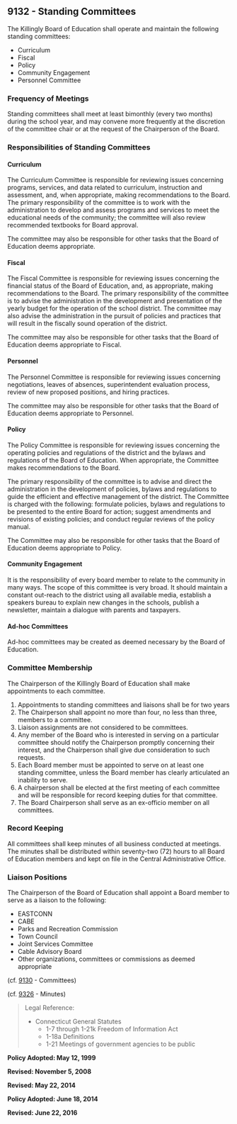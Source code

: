## 9132 - Standing Committees

The Killingly Board of Education shall operate and maintain the following standing committees:

* Curriculum
* Fiscal
* Policy
* Community Engagement
* Personnel Committee

### Frequency of Meetings

Standing committees shall meet at least bimonthly \(every two months\) during the school year, and may convene more frequently at the discretion of the committee chair or at the request of the Chairperson of the Board.

### Responsibilities of Standing Committees

#### Curriculum

The Curriculum Committee is responsible for reviewing issues concerning programs, services, and data related to curriculum, instruction and assessment, and, when appropriate, making recommendations to the Board.  The primary responsibility of the committee is to work with the administration to develop and assess programs and services to meet the educational needs of the community; the committee will also review recommended textbooks for Board approval.

The committee may also be responsible for other tasks that the Board of Education deems appropriate.

#### Fiscal

The Fiscal Committee is responsible for reviewing issues concerning the financial status of the Board of Education, and, as appropriate, making recommendations to the Board.  The primary responsibility of the committee is to advise the administration in the development and presentation of the yearly budget for the operation of the school district.  The committee may also advise the administration in the pursuit of policies and practices that will result in the fiscally sound operation of the district.

The committee may also be responsible for other tasks that the Board of Education deems appropriate to Fiscal.

#### Personnel

The Personnel Committee is responsible for reviewing issues concerning negotiations, leaves of absences, superintendent evaluation process, review of new proposed positions, and hiring practices.

The committee may also be responsible for other tasks that the Board of Education deems appropriate to Personnel.

#### Policy

The Policy Committee is responsible for reviewing issues concerning the operating policies and regulations of the district and the bylaws and regulations of the Board of Education.  When appropriate, the Committee makes recommendations to the Board.

The primary responsibility of the committee is to advise and direct the administration in the development of policies, bylaws and regulations to guide the efficient and effective management of the district.  The Committee is charged with the following:  formulate policies, bylaws and regulations to be presented to the entire Board for action; suggest amendments and revisions of existing policies; and conduct regular reviews of the policy manual.

The Committee may also be responsible for other tasks that the Board of Education deems appropriate to Policy.

#### Community Engagement

It is the responsibility of every board member to relate to the community in many ways.  The scope of this committee is very broad.  It should maintain a constant out-reach to the district using all available media, establish a speakers bureau to explain new changes in the schools, publish a newsletter, maintain a dialogue with parents and taxpayers.

#### Ad-hoc Committees

Ad-hoc committees may be created as deemed necessary by the Board of Education.

### Committee Membership

The Chairperson of the Killingly Board of Education shall make appointments to each committee.

1. Appointments to standing committees and liaisons shall be for two years
2. The Chairperson shall appoint no more than four, no less than three, members to a committee.
3. Liaison assignments are not considered to be committees.
4. Any member of the Board who is interested in serving on a particular committee should notify the Chairperson promptly concerning their interest, and the Chairperson shall give due consideration to such requests.
5. Each Board member must be appointed to serve on at least one standing committee, unless the Board member has clearly articulated an inability to serve.
6. A chairperson shall be elected at the first meeting of each committee and will be responsible for record keeping duties for that committee.
7. The Board Chairperson shall serve as an ex-officio member on all committees.

### Record Keeping

All committees shall keep minutes of all business conducted at meetings.  The minutes shall be distributed within seventy-two \(72\) hours to all Board of Education members and kept on file in the Central Administrative Office.

### Liaison Positions

The Chairperson of the Board of Education shall appoint a Board member to serve as a liaison to the following:

* EASTCONN
* CABE
* Parks and Recreation Commission
* Town Council
* Joint Services Committee
* Cable Advisory Board
* Other organizations, committees or commissions as deemed appropriate

\(cf. [9130](/policies/9000/9130.md) - Committees\)

\(cf. [9326](/policies/9000/9326.md) - Minutes\)

> Legal Reference:
> 
> * Connecticut General Statutes
>   * 1-7 through 1-21k Freedom of Information Act
>   * 1-18a Definitions
>   * 1-21 Meetings of government agencies to be public

**Policy Adopted: May 12, 1999**

**Revised: November 5, 2008**

**Revised: May 22, 2014**

**Policy Adopted: June 18, 2014**

**Revised: June 22, 2016**

